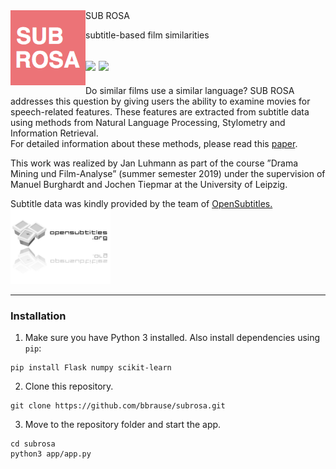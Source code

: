 <img src="https://raw.githubusercontent.com/bbrause/subrosa/master/img/subrosa_logo.png" alt="SUB ROSA" title="SUB ROSA" height="120" align="left">
SUB ROSA

subtitle-based film similarities  

<img src="https://img.shields.io/github/license/bbrause/subrosa?color=Lightgray"/> <img src="https://img.shields.io/github/last-commit/bbrause/subrosa?color=Lightgray"/> 
----

Do similar films use a similar language? SUB ROSA addresses this question by giving users the ability to examine movies for  speech-related features. These features are extracted from subtitle data using methods from Natural Language Processing, Stylometry and Information Retrieval.  
For detailed information about these methods, please read this [paper](https://github.com/bbrause/subrosa/raw/master/Luhmann_2019_MovieSimilarities.pdf).   

This work was realized by Jan Luhmann as part of the course ”Drama Mining und Film-Analyse” (summer semester 2019) under the supervision of Manuel Burghardt and Jochen Tiepmar at the University of Leipzig.  

Subtitle data was kindly provided by the team of <a href="http://www.opensubtitles.org" target="_blank">OpenSubtitles.  
<a href="http://www.opensubtitles.org" target="_blank"><img src="https://raw.githubusercontent.com/bbrause/subrosa/master/img/opensubtitles_logo.png" title="OpenSubtitles" height="120"/></a>
  
----
  
### Installation

1. Make sure you have Python 3 installed. Also install dependencies using `pip`:
```
pip install Flask numpy scikit-learn 
```
2. Clone this repository.
```
git clone https://github.com/bbrause/subrosa.git
```
3. Move to the repository folder and start the app.
```
cd subrosa
python3 app/app.py
```
